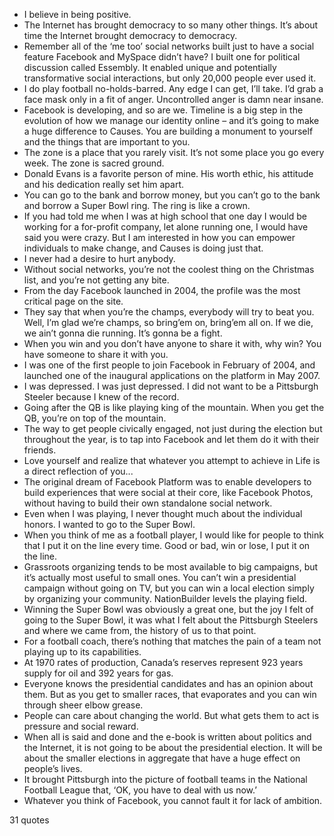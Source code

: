  - I believe in being positive.
 - The Internet has brought democracy to so many other things. It’s about time the Internet brought democracy to democracy.
 - Remember all of the ‘me too’ social networks built just to have a social feature Facebook and MySpace didn’t have? I built one for political discussion called Essembly. It enabled unique and potentially transformative social interactions, but only 20,000 people ever used it.
 - I do play football no-holds-barred. Any edge I can get, I’ll take. I’d grab a face mask only in a fit of anger. Uncontrolled anger is damn near insane.
 - Facebook is developing, and so are we. Timeline is a big step in the evolution of how we manage our identity online – and it’s going to make a huge difference to Causes. You are building a monument to yourself and the things that are important to you.
 - The zone is a place that you rarely visit. It’s not some place you go every week. The zone is sacred ground.
 - Donald Evans is a favorite person of mine. His worth ethic, his attitude and his dedication really set him apart.
 - You can go to the bank and borrow money, but you can’t go to the bank and borrow a Super Bowl ring. The ring is like a crown.
 - If you had told me when I was at high school that one day I would be working for a for-profit company, let alone running one, I would have said you were crazy. But I am interested in how you can empower individuals to make change, and Causes is doing just that.
 - I never had a desire to hurt anybody.
 - Without social networks, you’re not the coolest thing on the Christmas list, and you’re not getting any bite.
 - From the day Facebook launched in 2004, the profile was the most critical page on the site.
 - They say that when you’re the champs, everybody will try to beat you. Well, I’m glad we’re champs, so bring’em on, bring’em all on. If we die, we ain’t gonna die running. It’s gonna be a fight.
 - When you win and you don’t have anyone to share it with, why win? You have someone to share it with you.
 - I was one of the first people to join Facebook in February of 2004, and launched one of the inaugural applications on the platform in May 2007.
 - I was depressed. I was just depressed. I did not want to be a Pittsburgh Steeler because I knew of the record.
 - Going after the QB is like playing king of the mountain. When you get the QB, you’re on top of the mountain.
 - The way to get people civically engaged, not just during the election but throughout the year, is to tap into Facebook and let them do it with their friends.
 - Love yourself and realize that whatever you attempt to achieve in Life is a direct reflection of you...
 - The original dream of Facebook Platform was to enable developers to build experiences that were social at their core, like Facebook Photos, without having to build their own standalone social network.
 - Even when I was playing, I never thought much about the individual honors. I wanted to go to the Super Bowl.
 - When you think of me as a football player, I would like for people to think that I put it on the line every time. Good or bad, win or lose, I put it on the line.
 - Grassroots organizing tends to be most available to big campaigns, but it’s actually most useful to small ones. You can’t win a presidential campaign without going on TV, but you can win a local election simply by organizing your community. NationBuilder levels the playing field.
 - Winning the Super Bowl was obviously a great one, but the joy I felt of going to the Super Bowl, it was what I felt about the Pittsburgh Steelers and where we came from, the history of us to that point.
 - For a football coach, there’s nothing that matches the pain of a team not playing up to its capabilities.
 - At 1970 rates of production, Canada’s reserves represent 923 years supply for oil and 392 years for gas.
 - Everyone knows the presidential candidates and has an opinion about them. But as you get to smaller races, that evaporates and you can win through sheer elbow grease.
 - People can care about changing the world. But what gets them to act is pressure and social reward.
 - When all is said and done and the e-book is written about politics and the Internet, it is not going to be about the presidential election. It will be about the smaller elections in aggregate that have a huge effect on people’s lives.
 - It brought Pittsburgh into the picture of football teams in the National Football League that, ‘OK, you have to deal with us now.’
 - Whatever you think of Facebook, you cannot fault it for lack of ambition.

31 quotes